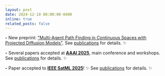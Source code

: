 ```yaml
---
layout: post
date: 2024-12-10 00:00:00-0400
inline: true
related_posts: false
---
```

**\-** New preprint: ["Multi-Agent Path Finding in Continuous Spaces with Projected Diffusion
 Models"](https://arxiv.org/abs/2412.17993/). See [publications](publications/) for details. :sparkles: 
<br>

**\-** Several papers accepted at **[AAAI 2025](https://aaai.org/conference/aaai/aaai-25/)**, main conference and workshops. 
See [publications](publications/) for details. :sparkles: 
<br>

**\-** Paper accepted to **[IEEE SatML 2025](https://satml.org)**! :sparkles: See [publications](publications/) for details. :sparkles: 

